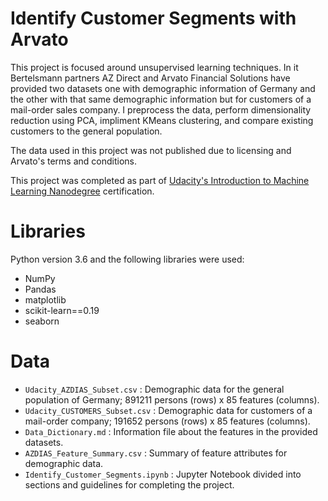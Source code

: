 # Identify Customer Segments with Arvato

This project is focused around unsupervised learning techniques. In it Bertelsmann partners AZ Direct and Arvato Financial Solutions have provided two datasets one with demographic information of Germany and the other with that same demographic information but for customers of a mail-order sales company. I preprocess the data, perform dimensionality reduction using PCA, impliment KMeans clustering, and compare existing customers to the general population.

The data used in this project was not published due to licensing and Arvato's terms and conditions.

This project was completed as part of [Udacity's Introduction to Machine Learning Nanodegree](https://www.udacity.com/course/intro-to-machine-learning-nanodegree--nd229) certification.

# Libraries

Python version 3.6 and the following libraries were used:
- NumPy
- Pandas
- matplotlib
- scikit-learn==0.19
- seaborn

# Data

- `Udacity_AZDIAS_Subset.csv` : Demographic data for the general population of Germany; 891211 persons (rows) x 85 features (columns).
- `Udacity_CUSTOMERS_Subset.csv` : Demographic data for customers of a mail-order company; 191652 persons (rows) x 85 features (columns).
- `Data_Dictionary.md` : Information file about the features in the provided datasets.
- `AZDIAS_Feature_Summary.csv` : Summary of feature attributes for demographic data.
- `Identify_Customer_Segments.ipynb` : Jupyter Notebook divided into sections and guidelines for completing the project.